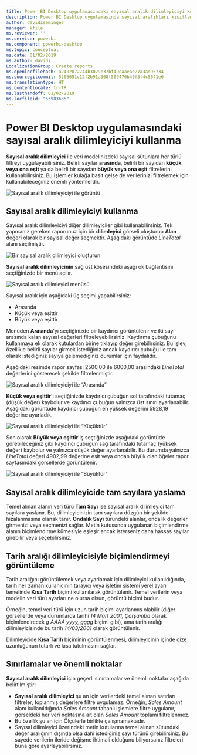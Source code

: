 ```yaml
---
title: Power BI Desktop uygulamasındaki sayısal aralık dilimleyiciyi kullanma
description: Power BI Desktop uygulamasında sayısal aralıkları kısıtlamak için dilimleyici kullanmayı öğrenin
author: davidiseminger
manager: kfile
ms.reviewer: ''
ms.service: powerbi
ms.component: powerbi-desktop
ms.topic: conceptual
ms.date: 01/02/2019
ms.author: davidi
LocalizationGroup: Create reports
ms.openlocfilehash: a2402872744b3029e37bf49eaaeae27a3ad95734
ms.sourcegitcommit: 5206651c12f2b91a368f509470b46f3f4c5641e6
ms.translationtype: HT
ms.contentlocale: tr-TR
ms.lasthandoff: 01/02/2019
ms.locfileid: "53983635"
---
```

# <a name="use-the-numeric-range-slicer-in-power-bi-desktop"></a>Power BI Desktop uygulamasındaki sayısal aralık dilimleyiciyi kullanma
**Sayısal aralık dilimleyici** ile veri modelinizdeki sayısal sütunlara her türlü filtreyi uygulayabilirsiniz. Belirli sayılar **arasında**, belirli bir sayıdan **küçük veya ona eşit** ya da belirli bir sayıdan **büyük veya ona eşit** filtrelerini kullanabilirsiniz. Bu işlemler kulağa basit gelse de verilerinizi filtrelemek için kullanabileceğiniz önemli yöntemlerdir.

![Sayısal aralık dilimleyiciyi ile görüntü](media/desktop-slicer-numeric-range/desktop-slicer-numeric-range-0.png)

## <a name="using-the-numeric-range-slicer"></a>Sayısal aralık dilimleyiciyi kullanma
Sayısal aralık dilimleyiciyi diğer dilimleyiciler gibi kullanabilirsiniz. Tek yapmanız gereken raporunuz için bir **dilimleyici** görseli oluşturup **Alan** değeri olarak bir sayısal değer seçmektir. Aşağıdaki görüntüde *LineTotal* alanı seçilmiştir.

![Bir sayısal aralık dilimleyici oluşturun](media/desktop-slicer-numeric-range/desktop-slicer-numeric-range-1-create.png)

**Sayısal aralık dilimleyicinin** sağ üst köşesindeki aşağı ok bağlantısını seçtiğinizde bir menü açılır.

![Sayısal aralık dilimleyici menüsü](media/desktop-slicer-numeric-range/desktop-slicer-numeric-range-2-between.png)

Sayısal aralık için aşağıdaki üç seçimi yapabilirsiniz:

* Arasında
* Küçük veya eşittir
* Büyük veya eşittir

Menüden **Arasında**'yı seçtiğinizde bir kaydırıcı görüntülenir ve iki sayı arasında kalan sayısal değerleri filtreleyebilirsiniz. Kaydırma çubuğunu kullanmaya ek olarak kutulardan birine tıklayıp değer girebilirsiniz. Bu işlev, özellikle belirli sayılar girmek istediğiniz ancak kaydırıcı çubuğu ile tam olarak istediğiniz sayıya gelemediğiniz durumlar için faydalıdır.

Aşağıdaki resimde rapor sayfası 2500,00 ile 6000,00 arasındaki *LineTotal* değerlerini gösterecek şekilde filtrelenmiştir.

![Sayısal aralık dilimleyiciyi ile “Arasında”](media/desktop-slicer-numeric-range/desktop-slicer-numeric-range-3-between-range.png)

**Küçük veya eşittir**'i seçtiğinizde kaydırıcı çubuğun sol tarafındaki tutamaç (düşük değer) kaybolur ve kaydırıcı çubuğun yalnızca üst sınırı ayarlanabilir. Aşağıdaki görüntüde kaydırıcı çubuğun en yüksek değerini 5928,19 değerine ayarladık.

![Sayısal aralık dilimleyiciyi ile “Küçüktür”](media/desktop-slicer-numeric-range/desktop-slicer-numeric-range-4-less-than.png)

Son olarak **Büyük veya eşittir**'iş seçtiğinizde aşağıdaki görüntüde görebileceğiniz gibi kaydırıcı çubuğun sağ tarafındaki tutamaç (yüksek değer) kaybolur ve yalnızca düşük değer ayarlanabilir. Bu durumda yalnızca *LineTotal* değeri 4902,99 değerine eşit veya ondan büyük olan öğeler rapor sayfasındaki görsellerde görüntülenir.

![Sayısal aralık dilimleyiciyi ile “Büyüktür”](media/desktop-slicer-numeric-range/desktop-slicer-numeric-range-5-greater-than.png)

## <a name="snap-to-whole-numbers-with-the-numeric-range-slicer"></a>Sayısal aralık dilimleyicide tam sayılara yaslama

Temel alınan alanın veri türü **Tam Sayı** ise sayısal aralık dilimleyici tam sayılara yaslanır. Bu, dilimleyicinizin tam sayılara düzgün bir şekilde hizalanmasına olanak tanır. **Ondalık Sayı** türündeki alanlar, ondalık değerler girmenizi veya seçmenizi sağlar. Metin kutusunda uygulanan biçimlendirme alanın biçimlendirme kümesiyle eşleşir ancak isterseniz daha hassas sayılar girebilir veya seçebilirsiniz.

## <a name="display-formatting-with-the-date-range-slicer"></a>Tarih aralığı dilimleyicisiyle biçimlendirmeyi görüntüleme

Tarih aralığını görüntülemek veya ayarlamak için dilimleyici kullanıldığında, tarih her zaman kullanıcının tarayıcı veya işletim sistemi yerel ayarı temelinde **Kısa Tarih** biçimi kullanılarak görüntülenir. Temel verilerin veya modelin veri türü ayarları ne olursa olsun, görüntü biçimi budur. 

Örneğin, temel veri türü için uzun tarih biçimi ayarlanmış olabilir (diğer görsellerde veya durumlarda tarihi *14 Mart 2001, Çarşamba* olarak biçimlendirecek *g AAAA yyyy, gggg* biçimi gibi), ama tarih aralığı dilimleyicisinde bu tarih *14/03/2001* olarak görüntülenir.

Dilimleyicide **Kısa Tarih** biçiminin görüntülenmesi, dilimleyicinin içinde dize uzunluğunun tutarlı ve kısa tutulmasını sağlar. 


## <a name="limitations-and-considerations"></a>Sınırlamalar ve önemli noktalar
**Sayısal aralık dilimleyici** için geçerli sınırlamalar ve önemli noktalar aşağıda belirtilmiştir:

* **Sayısal aralık dilimleyici** şu an için verilerdeki temel alınan satırları filtreler, toplanmış değerlere filtre uygulamaz. Örneğin, *Sales Amount* alanı kullanıldığında *Sales Amount* tabanlı işlemlere filtre uygulanır, görseldeki her veri noktasına ait olan *Sales Amount* toplamı filtrelenmez.
* Bu özellik şu an için Ölçülerle birlikte çalışmamaktadır.
* Sayısal dilimleyici üzerindeki metin kutularına temel alınan sütundaki değer aralığının dışında olsa dahi istediğiniz sayı türünü girebilirsiniz. Bu sayede verilerin ileride değişme ihtimali olduğunu biliyorsanız filtreleri buna göre ayarlayabilirsiniz.
